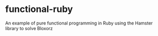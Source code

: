 functional-ruby
===============

An example of pure functional programming in Ruby using the Hamster library to solve Bloxorz
